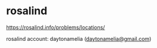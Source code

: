 # rosalind
https://rosalind.info/problems/locations/

rosalind account: daytonamelia (daytonamelia@gmail.com)
